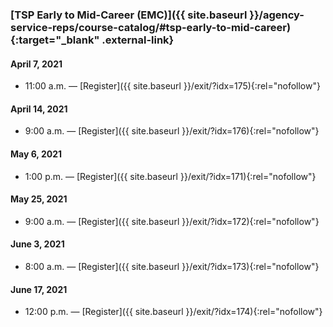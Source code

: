 ### [TSP Early to Mid-Career (EMC)]({{ site.baseurl }}/agency-service-reps/course-catalog/#tsp-early-to-mid-career){:target="\_blank" .external-link}

#### April 7, 2021

- 11:00 a.m. — [Register]({{ site.baseurl }}/exit/?idx=175){:rel="nofollow"}

#### April 14, 2021

- 9:00 a.m. — [Register]({{ site.baseurl }}/exit/?idx=176){:rel="nofollow"}

#### May 6, 2021

- 1:00 p.m. — [Register]({{ site.baseurl }}/exit/?idx=171){:rel="nofollow"}

#### May 25, 2021

- 9:00 a.m.	— [Register]({{ site.baseurl }}/exit/?idx=172){:rel="nofollow"}

#### June 3, 2021

- 8:00 a.m.	— [Register]({{ site.baseurl }}/exit/?idx=173){:rel="nofollow"}

#### June 17, 2021

- 12:00 p.m. — [Register]({{ site.baseurl }}/exit/?idx=174){:rel="nofollow"}
